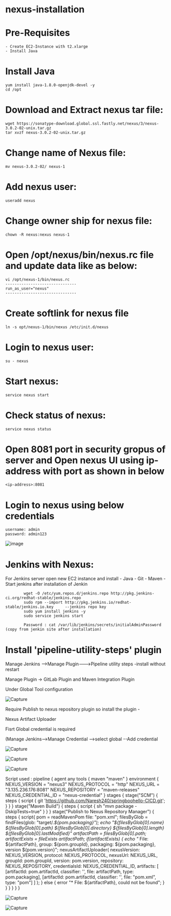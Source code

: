# nexus-installation

# Pre-Requisites
    - Create EC2-Instance with t2.xlarge
    - Install Java
# Install Java
    yum install java-1.8.0-openjdk-devel -y
    cd /opt
# Download and Extract nexus tar file:
    wget https://sonatype-download.global.ssl.fastly.net/nexus/3/nexus-3.0.2-02-unix.tar.gz
    tar xvzf nexus-3.0.2-02-unix.tar.gz
# Change name of Nexus file:
    mv nexus-3.0.2-02/ nexus-1
# Add nexus user:
    useradd nexus
# Change owner ship for nexus file:
    chown -R nexus:nexus nexus-1
# Open /opt/nexus/bin/nexus.rc file and update data like as below:
    vi /opt/nexus-1/bin/nexus.rc
    -------------------------------
    run_as_user="nexus"
    -------------------------------
# Create softlink for nexus file
    ln -s opt/nexus-1/bin/nexus /etc/init.d/nexus
# Login to nexus user:
    su - nexus
# Start nexus:
    service nexus start
# Check status of nexus:
    service nexus status
# Open 8081 port in security gropus of server and Open nexus UI using ip-address with port as shown in below
    <ip-address>:8081
# Login to nexus using below credentials
    username: admin
    password: admin123
  ![image](https://user-images.githubusercontent.com/58024415/100498062-95e29d00-3185-11eb-84b2-c8bb328ed243.png)


Jenkins with Nexus:
=================

For Jenkins server open new EC2 instance and install 
    - Java
    - Git
    - Maven
    - Start jenkins after installation of Jenkin
        
            wget -O /etc/yum.repos.d/jenkins.repo http://pkg.jenkins-ci.org/redhat-stable/jenkins.repo
            sudo rpm --import http://pkg.jenkins.io/redhat-stable/jenkins.io.key     --jenkins repo key
            sudo yum install jenkins -y
            sudo service jenkins start
            
            Password : cat /var/lib/jenkins/secrets/initialAdminPassword (copy from jenkin site after installation)
            
 # Install 'pipeline-utility-steps' plugin
 
 Manage Jenkins -->Manage Plugin--->Pipeline utility steps -install without restart
 
 Manage Plugin -> GitLab Plugin and Maven Integration Plugin
 
 Under Global Tool configuration 
 
 ![Capture](https://user-images.githubusercontent.com/54719289/103825632-34bebb00-509b-11eb-8daf-4ed2f0bb496e.JPG)
 
 Require Publish to nexus repository plugin so install the plugin - 
 
 Nexus Artifact Uploader
 
 Fisrt Global credential is required

(Manage Jenkins-->Manage Credential -->select global  --Add credential

![Capture](https://user-images.githubusercontent.com/54719289/103827795-c5979580-509f-11eb-9fff-26e4c9e7d7e1.JPG)


![Capture](https://user-images.githubusercontent.com/54719289/103828062-4c4c7280-50a0-11eb-9cd0-5c251bacb516.JPG)

![Capture](https://user-images.githubusercontent.com/54719289/103828112-68501400-50a0-11eb-8ca5-0389d221c61d.JPG)


Script used :
pipeline {
    agent any
    tools {
        maven "maven"
    }
    environment {
        NEXUS_VERSION = "nexus3"
        NEXUS_PROTOCOL = "http"
        NEXUS_URL = "3.135.236.176:8081"
        NEXUS_REPOSITORY = "maven-releases"
        NEXUS_CREDENTIAL_ID = "nexus-credential"
    }
    stages {
        stage("SCM") {
            steps {
                script {
                    git 'https://github.com/Naresh240/springboohello-CICD.git';
                }
            }
        }
        stage("Maven Build") {
            steps {
                script {
                    sh "mvn package -DskipTests=true"
                }
            }
        }
        stage("Publish to Nexus Repository Manager") {
            steps {
                script{
                    pom = readMavenPom file: "pom.xml";
                    filesByGlob = findFiles(glob: "target/*.${pom.packaging}");
                    echo "${filesByGlob[0].name} ${filesByGlob[0].path} ${filesByGlob[0].directory} ${filesByGlob[0].length} ${filesByGlob[0].lastModified}"
                    artifactPath = filesByGlob[0].path;
                    artifactExists = fileExists artifactPath;
                    if(artifactExists) {
                        echo "* File: ${artifactPath}, group: ${pom.groupId}, packaging: ${pom.packaging}, version ${pom.version}";
                        nexusArtifactUploader(
                            nexusVersion: NEXUS_VERSION,
                            protocol: NEXUS_PROTOCOL,
                            nexusUrl: NEXUS_URL,
                            groupId: pom.groupId,
                            version: pom.version,
                            repository: NEXUS_REPOSITORY,
                            credentialsId: NEXUS_CREDENTIAL_ID,
                            artifacts: [
                                [artifactId: pom.artifactId,
                                classifier: '',
                                file: artifactPath,
                                type: pom.packaging],
                                [artifactId: pom.artifactId,
                                classifier: '',
                                file: "pom.xml",
                                type: "pom"]
                            ]
                        );
                    } else {
                        error "* File: ${artifactPath}, could not be found";
                    }
                }
            }
        }
    }
}


![Capture](https://user-images.githubusercontent.com/54719289/103832569-92a3d080-50a4-11eb-8609-fcb83ba4f5ec.JPG)








![Capture](https://user-images.githubusercontent.com/54719289/103827623-6cc7fd00-509f-11eb-991b-4dc8b3b6f619.JPG)

 
 
 
